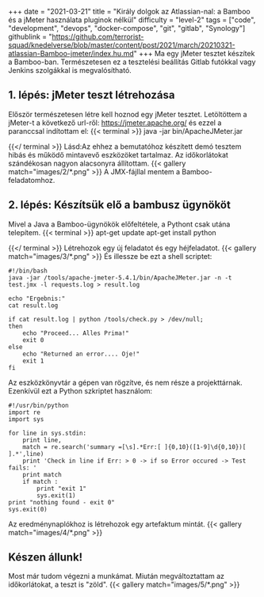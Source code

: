 +++
date = "2021-03-21"
title = "Király dolgok az Atlassian-nal: a Bamboo és a jMeter használata pluginok nélkül"
difficulty = "level-2"
tags = ["code", "development", "devops", "docker-compose", "git", "gitlab", "Synology"]
githublink = "https://github.com/terrorist-squad/knedelverse/blob/master/content/post/2021/march/20210321-atlassian-Bamboo-jmeter/index.hu.md"
+++
Ma egy jMeter tesztet készítek a Bamboo-ban. Természetesen ez a tesztelési beállítás Gitlab futókkal vagy Jenkins szolgákkal is megvalósítható.
## 1. lépés: jMeter teszt létrehozása
Először természetesen létre kell hoznod egy jMeter tesztet. Letöltöttem a jMeter-t a következő url-ről: https://jmeter.apache.org/ és ezzel a paranccsal indítottam el:
{{< terminal >}}
java -jar bin/ApacheJMeter.jar

{{</ terminal >}}
Lásd:Az ehhez a bemutatóhoz készített demó tesztem hibás és működő mintavevő eszközöket tartalmaz. Az időkorlátokat szándékosan nagyon alacsonyra állítottam.
{{< gallery match="images/2/*.png" >}}
A JMX-fájllal mentem a Bamboo-feladatomhoz.
## 2. lépés: Készítsük elő a bambusz ügynököt
Mivel a Java a Bamboo-ügynökök előfeltétele, a Pythont csak utána telepítem.
{{< terminal >}}
apt-get update
apt-get install python

{{</ terminal >}}
Létrehozok egy új feladatot és egy héjfeladatot.
{{< gallery match="images/3/*.png" >}}
És illessze be ezt a shell scriptet:
```
#!/bin/bash
java -jar /tools/apache-jmeter-5.4.1/bin/ApacheJMeter.jar -n -t test.jmx -l requests.log > result.log

echo "Ergebnis:"
cat result.log

if cat result.log | python /tools/check.py > /dev/null; 
then
    echo "Proceed... Alles Prima!"
    exit 0
else
    echo "Returned an error.... Oje!"
    exit 1
fi

```
Az eszközkönyvtár a gépen van rögzítve, és nem része a projekttárnak. Ezenkívül ezt a Python szkriptet használom:
```
#!/usr/bin/python
import re
import sys
 
for line in sys.stdin:
    print line,
    match = re.search('summary =[\s].*Err:[ ]{0,10}([1-9]\d{0,10})[ ].*',line)
    print 'Check in line if Err: > 0 -> if so Error occured -> Test fails: '
    print match
    if match :
        print "exit 1"
        sys.exit(1)
print "nothing found - exit 0"
sys.exit(0)

```
Az eredménynaplókhoz is létrehozok egy artefaktum mintát.
{{< gallery match="images/4/*.png" >}}

## Készen állunk!
Most már tudom végezni a munkámat. Miután megváltoztattam az időkorlátokat, a teszt is "zöld".
{{< gallery match="images/5/*.png" >}}